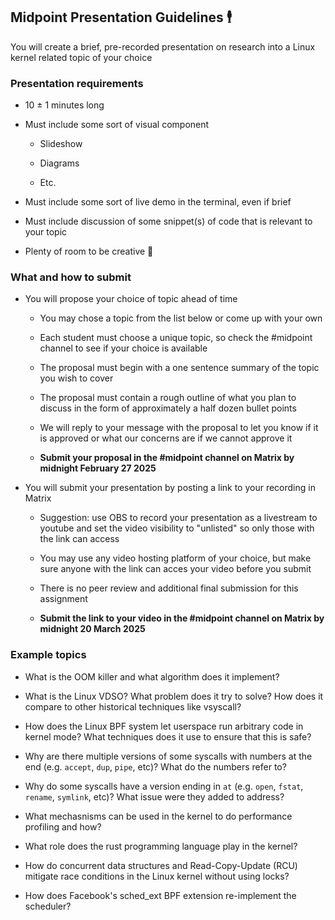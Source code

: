 ## Midpoint Presentation Guidelines 🕴️

You will create a brief, pre-recorded presentation on research into a Linux kernel related topic of your choice

### Presentation requirements

* 10 ± 1 minutes long

* Must include some sort of visual component

    * Slideshow

    * Diagrams

    * Etc.

* Must include some sort of live demo in the terminal, even if brief

* Must include discussion of some snippet(s) of code that is relevant to your topic

* Plenty of room to be creative 🙂

### What and how to submit

* You will propose your choice of topic ahead of time

    * You may chose a topic from the list below or come up with your own

    * Each student must choose a unique topic, so check the #midpoint channel to see if your choice is available

    * The proposal must begin with a one sentence summary of the topic you wish to cover

    * The proposal must contain a rough outline of what you plan to discuss in the form of approximately a half dozen bullet points

    * We will reply to your message with the proposal to let you know if it is approved or what our concerns are if we cannot approve it

    * **Submit your proposal in the #midpoint channel on Matrix by midnight February 27 2025**

* You will submit your presentation by posting a link to your recording in Matrix

    * Suggestion: use OBS to record your presentation as a livestream to youtube
    and set the video visibility to "unlisted" so only those with the link can access

    * You may use any video hosting platform of your choice, but make sure anyone with the link
    can acces your video before you submit

    * There is no peer review and additional final submission for this assignment

    * **Submit the link to your video in the #midpoint channel on Matrix by midnight 20 March 2025**

### Example topics

* What is the OOM killer and what algorithm does it implement?

* What is the Linux VDSO? What problem does it try to solve? How does it compare to other historical techniques like vsyscall?

* How does the Linux BPF system let userspace run arbitrary code in kernel mode? What techniques does it use to ensure that this is safe?

* Why are there multiple versions of some syscalls with numbers at the end (e.g. `accept`, `dup`, `pipe`, etc)? What do the numbers refer to?

* Why do some syscalls have a version ending in `at` (e.g. `open`, `fstat`, `rename`, `symlink`, etc)? What issue were they added to address?

* What mechasnisms can be used in the kernel to do performance profiling and how?

* What role does the rust programming language play in the kernel?

* How do concurrent data structures and Read-Copy-Update (RCU) mitigate race conditions in the Linux kernel without using locks?

* How does Facebook's sched_ext BPF extension re-implement the scheduler?
